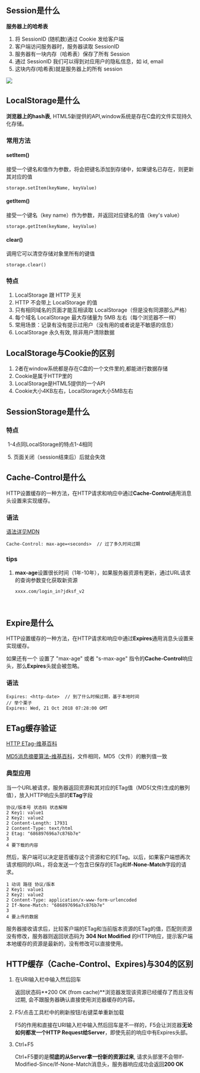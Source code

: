 ## Session是什么

**服务器上的哈希表**

1. 将 SessionID (随机数)通过 Cookie 发给客户端
2. 客户端访问服务器时，服务器读取 SessionID
3. 服务器有一块内存（哈希表）保存了所有 Session
4. 通过 SessionID 我们可以得到对应用户的隐私信息，如 id, email
5. 这块内存(哈希表)就是服务器上的所有 session

![](https://i.loli.net/2018/02/05/5a77b3ba4a8f8.png)

## LocalStorage是什么

**浏览器上的hash表**, HTML5新提供的API,window系统是存在C盘的文件实现持久化存储。

### 常用方法

#### setItem()

接受一个键名和值作为参数，将会把键名添加到存储中，如果键名已存在，则更新其对应的值

```
storage.setItem(keyName, keyValue)
```

#### getItem()

接受一个键名（key name）作为参数，并返回对应键名的值（key's value）

```
storage.getItem(keyName, keyValue)
```

#### clear()

调用它可以清空存储对象里所有的键值

```
storage.clear()
```

### 特点

1. LocalStorage 跟 HTTP 无关
2. HTTP 不会带上 LocalStorage 的值
3. 只有相同域名的页面才能互相读取 LocalStorage（但是没有同源那么严格）
4. 每个域名 LocalStorage 最大存储量为 5MB 左右（每个浏览器不一样）
5. 常用场景：记录有没有提示过用户（没有用的或者说是不敏感的信息）
6. LocalStorage 永久有效, 除非用户清除数据

## LocalStorage与Cookie的区别

1. 2者在window系统都是存在C盘的一个文件里的,都能进行数据存储
2. Cookie是属于HTTP里的
3. LocalStorage是HTML5提供的一个API
4. Cookie大小4KB左右，LocalStorage大小5MB左右

## SessionStorage是什么

### 特点

​	1-4点同LocalStorage的特点1-4相同

​	5. 页面关闭（session结束后）后就会失效

## Cache-Control是什么

HTTP设置缓存的一种方法，在HTTP请求和响应中通过**Cache-Control**通用消息头设置来实现缓存。

### 语法

[语法详见MDN](https://developer.mozilla.org/zh-CN/docs/Web/HTTP/Headers/Cache-Control)

```
Cache-Control: max-age=<seconds>  // 过了多久时间过期
```

### tips

1. **max-age**设置很长时间（1年-10年），如果服务器资源有更新，通过URL请求的查询参数变化获取新资源

   ```
   xxxx.com/login_in?jdksf_v2
   ```

   ​

## Expire是什么

HTTP设置缓存的一种方法，在HTTP请求和响应中通过**Expires**通用消息头设置来实现缓存。

如果还有一个 设置了 "max-age" 或者 "s-max-age" 指令的**Cache-Control**响应头，那么**Expires**头就会被忽略。

### 语法

```
Expires: <http-date>  // 到了什么时候过期，基于本地时间
// 举个栗子
Expires: Wed, 21 Oct 2018 07:28:00 GMT
```

## ETag缓存验证

[HTTP ETag-维基百科](https://zh.wikipedia.org/wiki/HTTP_ETag)

[MD5消息摘要算法-维基百科](https://zh.wikipedia.org/wiki/MD5)，文件相同，MD5（文件）的散列值一致

### 典型应用

当一个URL被请求，服务器返回资源和其对应的ETag值（MD5(文件)生成的散列值），放入HTTP响应头部的**ETag**字段

```
协议/版本号 状态码 状态解释
2 Key1: value1
2 Key2: value2
2 Content-Length: 17931
2 Content-Type: text/html
2 Etag: "686897696a7c876b7e"
3
4 要下载的内容
```

然后，客户端可以决定是否缓存这个资源和它的ETag。以后，如果客户端想再次请求相同的URL，将会发送一个包含已保存的ETag和**If-None-Match**字段的请求。

```
1 动词 路径 协议/版本
2 Key1: value1
2 Key2: value2
2 Content-Type: application/x-www-form-urlencoded
2 If-None-Match: "686897696a7c876b7e"
3 
4 要上传的数据
```

服务器接收请求后，比较客户端的ETag和当前版本资源的ETag的值，匹配则资源没有修改，服务器则返回状态码为 **304 Not Modified** 的HTTP响应，提示客户端本地缓存的资源是最新的，没有修改可以直接使用。

## HTTP缓存（Cache-Control、Expires)与304的区别

1. 在URI输入栏中输入然后回车

   返回状态码**200 OK (from cache)**浏览器发现该资源已经缓存了而且没有过期, 会不跟服务器确认直接使用浏览器缓存的内容。

2. F5/点击工具栏中的刷新按钮/右键菜单重新加载

   F5的作用和直接在URI输入栏中输入然后回车是不一样的，F5会让浏览器**无论如何都发一个HTTP Request给Server**，即使先前的响应中有Expires头部。

3. Ctrl+F5

   Ctrl+F5要的是**彻底的从Server拿一份新的资源过来**, 请求头部里不会带If-Modified-Since/If-None-Match消息头，服务器响应成功会返回**200 OK**

   ​